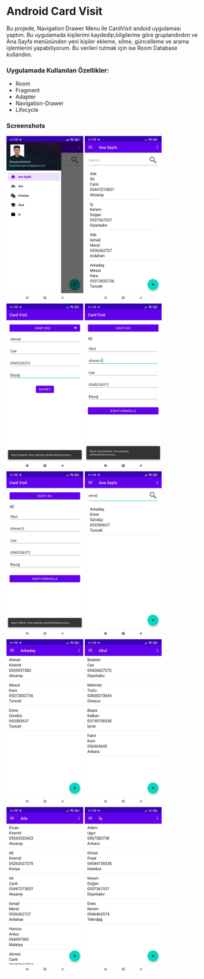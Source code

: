 # Android Card Visit
<p> 
Bu projede, Navigation Drawer Menu ile CardVisit andoid uygulaması yaptım. Bu uygulamada kişilerimi kaydedip,bilgilerine göre gruplandırdım ve Ana Sayfa menüsünden yeni kişiler ekleme, silme, güncelleme ve arama işlemlerini yapabiliyorum. Bu verileri tutmak için ise Room Database kullandım.
              
### Uygulamada Kullanılan Özellikler:
                    

* Room
* Fragment  
* Adapter 
* Navigation-Drawer
* Lifecycle    

</p>

### Screenshots
<p>
<a href="https://github.com/BunyaminKiremit/CardVisit/blob/main/images/1.jpeg" target="_blank">
<img src="https://github.com/BunyaminKiremit/CardVisit/blob/main/images/1.jpeg" width="200" style="max-width:100%;"></a>
<a href="https://github.com/BunyaminKiremit/CardVisit/blob/main/images/2.jpeg" target="_blank">
<img src="https://github.com/BunyaminKiremit/CardVisit/blob/main/images/2.jpeg" width="200" style="max-width:100%;"></a>
<a href="https://github.com/BunyaminKiremit/CardVisit/blob/main/images/3.jpeg" target="_blank">
<img src="https://github.com/BunyaminKiremit/CardVisit/blob/main/images/3.jpeg" width="200" style="max-width:100%;"></a>
<a href="https://github.com/BunyaminKiremit/CardVisit/blob/main/images/4.jpeg" target="_blank">
<img src="https://github.com/BunyaminKiremit/CardVisit/blob/main/images/4.jpeg" width="200" style="max-width:100%;"></a>
<a href="https://github.com/BunyaminKiremit/CardVisit/blob/main/images/5.jpeg" target="_blank">
<img src="https://github.com/BunyaminKiremit/CardVisit/blob/main/images/5.jpeg" width="200" style="max-width:100%;"></a>
<a href="https://github.com/BunyaminKiremit/CardVisit/blob/main/images/6.jpeg" target="_blank">
<img src="https://github.com/BunyaminKiremit/CardVisit/blob/main/images/6.jpeg" width="200" style="max-width:100%;"></a>
<a href="https://github.com/BunyaminKiremit/CardVisit/blob/main/images/7.jpeg" target="_blank">
<img src="https://github.com/BunyaminKiremit/CardVisit/blob/main/images/7.jpeg" width="200" style="max-width:100%;"></a>
<a href="https://github.com/BunyaminKiremit/CardVisit/blob/main/images/8.jpeg" target="_blank">
<img src="https://github.com/BunyaminKiremit/CardVisit/blob/main/images/8.jpeg" width="200" style="max-width:100%;"></a>
<a href="https://github.com/BunyaminKiremit/CardVisit/blob/main/images/9.jpeg" target="_blank">
<img src="https://github.com/BunyaminKiremit/CardVisit/blob/main/images/9.jpeg" width="200" style="max-width:100%;"></a>
<a href="https://github.com/BunyaminKiremit/CardVisit/blob/main/images/10.jpeg" target="_blank">
<img src="https://github.com/BunyaminKiremit/CardVisit/blob/main/images/10.jpeg" width="200" style="max-width:100%;"></a>
</p>

